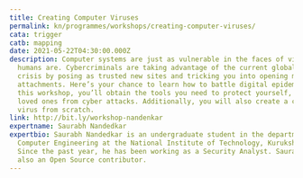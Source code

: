 ```yaml
---
title: Creating Computer Viruses
permalink: kn/programmes/workshops/creating-computer-viruses/
cata: trigger
catb: mapping
date: 2021-05-22T04:30:00.000Z
description: Computer systems are just as vulnerable in the faces of viruses as
  humans are. Cybercriminals are taking advantage of the current global health
  crisis by posing as trusted new sites and tricking you into opening malicious
  attachments. Here’s your chance to learn how to battle digital epidemics! In
  this workshop, you’ll obtain the tools you need to protect yourself, and your
  loved ones from cyber attacks. Additionally, you will also create a computer
  virus from scratch.
link: http://bit.ly/workshop-nandenkar
expertname: Saurabh Nandedkar
expertbio: Saurabh Nandedkar is an undergraduate student in the department of
  Computer Engineering at the National Institute of Technology, Kurukshetra.
  Since the past year, he has been working as a Security Analyst. Saurabh is
  also an Open Source contributor.
---
```

